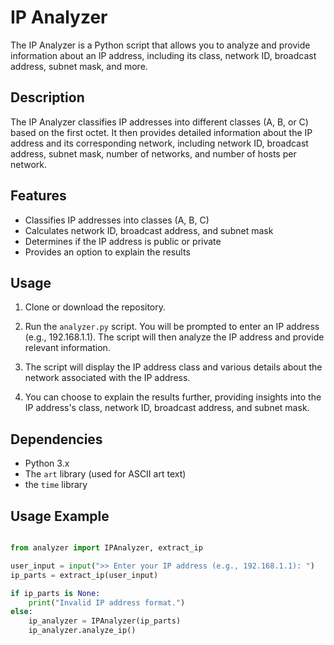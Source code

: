 # IP Analyzer

The IP Analyzer is a Python script that allows you to analyze and provide information about an IP address, including its class, network ID, broadcast address, subnet mask, and more.

## Description

The IP Analyzer classifies IP addresses into different classes (A, B, or C) based on the first octet. It then provides detailed information about the IP address and its corresponding network, including network ID, broadcast address, subnet mask, number of networks, and number of hosts per network.

## Features

- Classifies IP addresses into classes (A, B, C)
- Calculates network ID, broadcast address, and subnet mask
- Determines if the IP address is public or private
- Provides an option to explain the results

## Usage

1. Clone or download the repository.

2. Run the `analyzer.py` script. You will be prompted to enter an IP address (e.g., 192.168.1.1). The script will then analyze the IP address and provide relevant information.

3. The script will display the IP address class and various details about the network associated with the IP address.

4. You can choose to explain the results further, providing insights into the IP address's class, network ID, broadcast address, and subnet mask.

## Dependencies

- Python 3.x
- The `art` library (used for ASCII art text)
- the `time` library

## Usage Example

```python

from analyzer import IPAnalyzer, extract_ip

user_input = input(">> Enter your IP address (e.g., 192.168.1.1): ")
ip_parts = extract_ip(user_input)

if ip_parts is None:
    print("Invalid IP address format.")
else:
    ip_analyzer = IPAnalyzer(ip_parts)
    ip_analyzer.analyze_ip()
